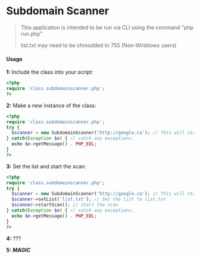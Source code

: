 # Subdomain Scanner
> This application is intended to be run via CLI using the command "php run.php"
>
> list.txt may need to be chmodded to 755 (Non-Winblows users)

#### Usage
__1:__ Include the class into your script:
```php
<?php
require 'class.subdomainscanner.php';
?>
```

__2:__ Make a new instance of the class:
```php
<?php
require 'class.subdomainscanner.php';
try {
  $scanner = new SubdomainScanner('http://google.ca'); // This will start a new scanner on the domain "google.ca"
} catch(Exception $e) { // catch any exceptions.
  echo $e->getMessage() . PHP_EOL;
}
?>
```

__3:__ Set the list and start the scan:
```php
<?php
require 'class.subdomainscanner.php';
try {
  $scanner = new SubdomainScanner('http://google.ca'); // This will start a new scanner on the domain "google.ca"
  $scanner->setList('list.txt'); // Set the list to list.txt
  $scanner->startScan(); // start the scan
} catch(Exception $e) { // catch any exceptions.
  echo $e->getMessage() . PHP_EOL;
}
?>
```

__4:__ ???

__5:__ ***MAGIC***

